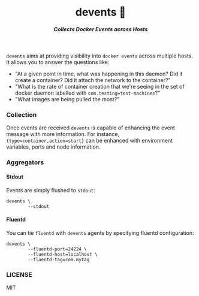 <h1 align="center">devents 💫  </h1>

<h5 align="center">Collects Docker Events across Hosts</h5>

<br/>


`devents` aims at providing visibility into `docker events` across multiple hosts. It allows you to answer the questions like:

- "At a given point in time, what was happening in this daemon? Did it create a container? Did it attach the network to the container?"
- "What is the rate of container creation that we're seeing in the set of docker daemon labelled with `com.testing=test-machines`?"
- "What images are being pulled the most?"


### Collection

Once events are received `devents` is capable of enhancing the event message with more information. For instance, `{type=container,action=start}` can be enhanced with environment variables, ports and node information.


### Aggregators


#### Stdout

Events are simply flushed to `stdout`:

```
devents \
        --stdout
```


#### Fluentd

You can tie `fluentd` with `devents` agents by specifying fluentd configuration:

```
devents \
        --fluentd-port=24224 \
        --fluentd-host=localhost \
        --fluentd-tag=com.mytag
```


### LICENSE

MIT

